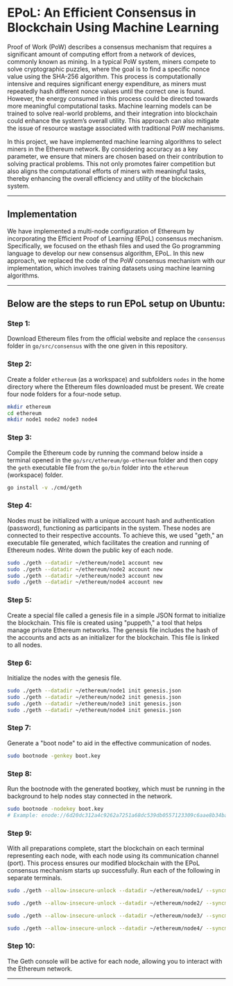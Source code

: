 # EPoL: An Efficient Consensus in Blockchain Using Machine Learning


Proof of Work (PoW) describes a consensus mechanism that requires a significant amount of computing effort from a network of devices, commonly known as mining. In a typical PoW system, miners compete to solve cryptographic puzzles, where the goal is to find a specific nonce value using the SHA-256 algorithm. This process is computationally intensive and requires significant energy expenditure, as miners must repeatedly hash different nonce values until the correct one is found. However, the energy consumed in this process could be directed towards more meaningful computational tasks. Machine learning models can be trained to solve real-world problems, and their integration into blockchain could enhance the system’s overall utility. This approach can also mitigate the issue of resource wastage associated with traditional PoW mechanisms.

In this project, we have implemented machine learning algorithms to select miners in the Ethereum network. By considering accuracy as a key parameter, we ensure that miners are chosen based on their contribution to solving practical problems. This not only promotes fairer competition but also aligns the computational efforts of miners with meaningful tasks, thereby enhancing the overall efficiency and utility of the blockchain system.

---

## Implementation

We have implemented a multi-node configuration of Ethereum by incorporating the Efficient Proof of Learning (EPoL) consensus mechanism. Specifically, we focused on the ethash files and used the Go programming language to develop our new consensus algorithm, EPoL. In this new approach, we replaced the code of the PoW consensus mechanism with our implementation, which involves training datasets using machine learning algorithms.

---

## Below are the steps to run EPoL setup on Ubuntu:

### Step 1:
Download Ethereum files from the official website and replace the `consensus` folder in `go/src/consensus` with the one given in this repository.

### Step 2:
Create a folder `ethereum` (as a workspace) and subfolders `nodes` in the home directory where the Ethereum files downloaded must be present. We create four node folders for a four-node setup.

```bash
mkdir ethereum
cd ethereum
mkdir node1 node2 node3 node4
```

### Step 3:
Compile the Ethereum code by running the command below inside a terminal opened in the `go/src/ethereum/go-ethereum` folder and then copy the `geth` executable file from the `go/bin` folder into the `ethereum` (workspace) folder.

```bash
go install -v ./cmd/geth
```

### Step 4:
Nodes must be initialized with a unique account hash and authentication (password), functioning as participants in the system. These nodes are connected to their respective accounts. To achieve this, we used "geth," an executable file generated, which facilitates the creation and running of Ethereum nodes. Write down the public key of each node.

```bash
sudo ./geth --datadir ~/ethereum/node1 account new
sudo ./geth --datadir ~/ethereum/node2 account new
sudo ./geth --datadir ~/ethereum/node3 account new
sudo ./geth --datadir ~/ethereum/node4 account new
```

### Step 5:
Create a special file called a genesis file in a simple JSON format to initialize the blockchain. This file is created using "puppeth," a tool that helps manage private Ethereum networks. The genesis file includes the hash of the accounts and acts as an initializer for the blockchain. This file is linked to all nodes.

### Step 6:
Initialize the nodes with the genesis file.

```bash
sudo ./geth --datadir ~/ethereum/node1 init genesis.json
sudo ./geth --datadir ~/ethereum/node2 init genesis.json
sudo ./geth --datadir ~/ethereum/node3 init genesis.json
sudo ./geth --datadir ~/ethereum/node4 init genesis.json
```

### Step 7:
Generate a "boot node" to aid in the effective communication of nodes.

```bash
sudo bootnode -genkey boot.key
```

### Step 8:
Run the bootnode with the generated bootkey, which must be running in the background to help nodes stay connected in the network.

```bash
sudo bootnode -nodekey boot.key
# Example: enode://6d20dc312a4c9262a7251a68dc539db0557123309c6aae8b34bad9b1ee0afc1bf36d3be604ebec067ad7f962ec745fc2749bfcba868a01ce616542f22bafea58@127.0.0.1:0?discport=30301
```

### Step 9:
With all preparations complete, start the blockchain on each terminal representing each node, with each node using its communication channel (port). This process ensures our modified blockchain with the EPoL consensus mechanism starts up successfully. Run each of the following in separate terminals.

```bash
sudo ./geth --allow-insecure-unlock --datadir ~/ethereum/node1/ --syncmode 'full' --port 30311 --rpc --rpcaddr 'localhost' --rpcport 8501 --rpcapi 'personal,db,eth,net,web3,txpool,miner' --bootnodes 'enode://<bootnode_enode>@127.0.0.1:0?discport=30301' --networkid 1515 --gasprice '1' --mine console
```

```bash
sudo ./geth --allow-insecure-unlock --datadir ~/ethereum/node2/ --syncmode 'full' --port 30312 --rpc --rpcaddr 'localhost' --rpcport 8502 --rpcapi 'personal,db,eth,net,web3,txpool,miner' --bootnodes 'enode://<bootnode_enode>@127.0.0.1:0?discport=30301' --networkid 1515 --gasprice '1' --mine console
```

```bash
sudo ./geth --allow-insecure-unlock --datadir ~/ethereum/node3/ --syncmode 'full' --port 30313 --rpc --rpcaddr 'localhost' --rpcport 8503 --rpcapi 'personal,db,eth,net,web3,txpool,miner' --bootnodes 'enode://<bootnode_enode>@127.0.0.1:0?discport=30301' --networkid 1515 --gasprice '1' --mine console
```

```bash
sudo ./geth --allow-insecure-unlock --datadir ~/ethereum/node4/ --syncmode 'full' --port 30314 --rpc --rpcaddr 'localhost' --rpcport 8504 --rpcapi 'personal,db,eth,net,web3,txpool,miner' --bootnodes 'enode://<bootnode_enode>@127.0.0.1:0?discport=30301' --networkid 1515 --gasprice '1' --mine console
```

### Step 10:
The Geth console will be active for each node, allowing you to interact with the Ethereum network.

---
